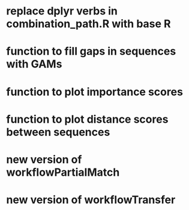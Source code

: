 # replace dplyr verbs in combination_path.R with base R

# function to fill gaps in sequences with GAMs

# function to plot importance scores

# function to plot distance scores between sequences

# new version of workflowPartialMatch

# new version of workflowTransfer


